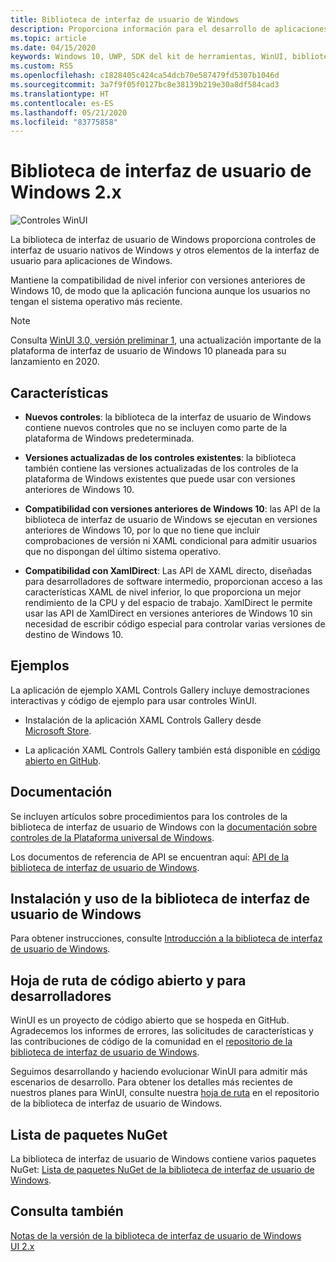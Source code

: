 ```yaml
---
title: Biblioteca de interfaz de usuario de Windows
description: Proporciona información para el desarrollo de aplicaciones de WinUI 2. x y Windows.
ms.topic: article
ms.date: 04/15/2020
keywords: Windows 10, UWP, SDK del kit de herramientas, WinUI, biblioteca de interfaz de usuario de Windows
ms.custom: RS5
ms.openlocfilehash: c1828405c424ca54dcb70e587479fd5307b1046d
ms.sourcegitcommit: 3a7f9f05f0127bc8e38139b219e30a8df584cad3
ms.translationtype: HT
ms.contentlocale: es-ES
ms.lasthandoff: 05/21/2020
ms.locfileid: "83775858"
---
```

# <a name="windows-ui-library-2x"></a>Biblioteca de interfaz de usuario de Windows 2.x

![Controles WinUI](images/winUI-library-767.png)

La biblioteca de interfaz de usuario de Windows proporciona controles de interfaz de usuario nativos de Windows y otros elementos de la interfaz de usuario para aplicaciones de Windows.

Mantiene la compatibilidad de nivel inferior con versiones anteriores de Windows 10, de modo que la aplicación funciona aunque los usuarios no tengan el sistema operativo más reciente.

> [!NOTE]
> Consulta [WinUI 3.0, versión preliminar 1](../winui3/index.md), una actualización importante de la plataforma de interfaz de usuario de Windows 10 planeada para su lanzamiento en 2020.

## <a name="features"></a>Características

* **Nuevos controles**: la biblioteca de la interfaz de usuario de Windows contiene nuevos controles que no se incluyen como parte de la plataforma de Windows predeterminada.

* **Versiones actualizadas de los controles existentes**: la biblioteca también contiene las versiones actualizadas de los controles de la plataforma de Windows existentes que puede usar con versiones anteriores de Windows 10.

* **Compatibilidad con versiones anteriores de Windows 10**: las API de la biblioteca de interfaz de usuario de Windows se ejecutan en versiones anteriores de Windows 10, por lo que no tiene que incluir comprobaciones de versión ni XAML condicional para admitir usuarios que no dispongan del último sistema operativo.

* **Compatibilidad con XamlDirect**: Las API de XAML directo, diseñadas para desarrolladores de software intermedio, proporcionan acceso a las características XAML de nivel inferior, lo que proporciona un mejor rendimiento de la CPU y del espacio de trabajo. XamlDirect le permite usar las API de XamlDirect en versiones anteriores de Windows 10 sin necesidad de escribir código especial para controlar varias versiones de destino de Windows 10.

## <a name="examples"></a>Ejemplos

La aplicación de ejemplo XAML Controls Gallery incluye demostraciones interactivas y código de ejemplo para usar controles WinUI.

* Instalación de la aplicación XAML Controls Gallery desde [Microsoft Store](
https://www.microsoft.com/p/xaml-controls-gallery/9msvh128x2zt).

* La aplicación XAML Controls Gallery también está disponible en [código abierto en GitHub](
https://github.com/Microsoft/Xaml-Controls-Gallery).

## <a name="documentation"></a>Documentación

Se incluyen artículos sobre procedimientos para los controles de la biblioteca de interfaz de usuario de Windows con la [documentación sobre controles de la Plataforma universal de Windows](/windows/uwp/design/controls-and-patterns/).

Los documentos de referencia de API se encuentran aquí: [API de la biblioteca de interfaz de usuario de Windows](/uwp/api/overview/winui/).

## <a name="install-and-use-the-windows-ui-library"></a>Instalación y uso de la biblioteca de interfaz de usuario de Windows

Para obtener instrucciones, consulte [Introducción a la biblioteca de interfaz de usuario de Windows](getting-started.md).

## <a name="open-source-and-developer-roadmap"></a>Hoja de ruta de código abierto y para desarrolladores

WinUI es un proyecto de código abierto que se hospeda en GitHub. Agradecemos los informes de errores, las solicitudes de características y las contribuciones de código de la comunidad en el [repositorio de la biblioteca de interfaz de usuario de Windows](https://aka.ms/winui).

Seguimos desarrollando y haciendo evolucionar WinUI para admitir más escenarios de desarrollo. Para obtener los detalles más recientes de nuestros planes para WinUI, consulte nuestra [hoja de ruta](https://github.com/microsoft/microsoft-ui-xaml/blob/master/docs/roadmap.md) en el repositorio de la biblioteca de interfaz de usuario de Windows.

## <a name="nuget-package-list"></a>Lista de paquetes NuGet

La biblioteca de interfaz de usuario de Windows contiene varios paquetes NuGet: [Lista de paquetes NuGet de la biblioteca de interfaz de usuario de Windows](nuget-packages.md).

## <a name="see-also"></a>Consulta también

[Notas de la versión de la biblioteca de interfaz de usuario de Windows UI 2.x](release-notes/index.md)
